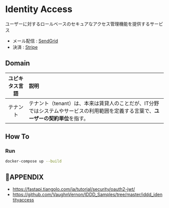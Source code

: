 # Identity Access
ユーザーに対するロールベースのセキュアなアクセス管理機能を提供するサービス

 - メール配信 : [SendGrid](https://sendgrid.kke.co.jp/)
 - 決済 : [Stripe](https://stripe.com/jp)

## Domain

| ユビキタス言語 | 説明                                                                                                             |
|:-----------:|:---------------------------------------------------------------------------------------------------------------|
| テナント | テナント（tenant）は、本来は賃貸人のことだが、IT分野ではシステムやサービスの利用範囲を定義する言葉で、**ユーザーの契約単位**を指す。 |

## How To
### Run

```bash
docker-compose up --build
```

## 🔗APPENDIX

 - https://fastapi.tiangolo.com/ja/tutorial/security/oauth2-jwt/
 - https://github.com/VaughnVernon/IDDD_Samples/tree/master/iddd_identityaccess
